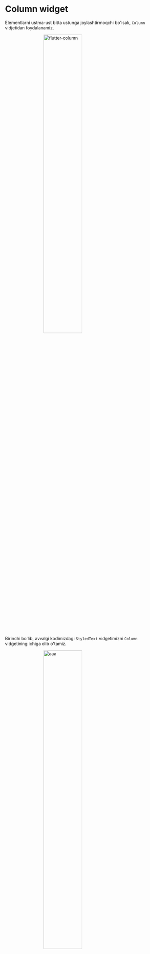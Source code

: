 # Column widget

Elementlarni ustma-ust bitta ustunga joylashtirmoqchi bo'lsak, `Column` vidjetidan foydalanamiz.

![flutter-column](https://documentation-uz.fra1.cdn.digitaloceanspaces.com/flutter/flutter-column.png)

Birinchi bo'lib, avvalgi kodimizdagi `StyledText` vidgetimizni `Column` vidgetining ichiga olib o'tamiz.

![aaa](https://documentation-uz.fra1.cdn.digitaloceanspaces.com/flutter/smartphone.jpg)

`Column` vidgeti orqali avvalgi kodimizdagi matnning pastiga tugma (button) qo'yamiz.










<style module>
img {
    display: flex;
    justify-content: center;
    width: 50%;
    margin-left: 25%;
}
</style>
